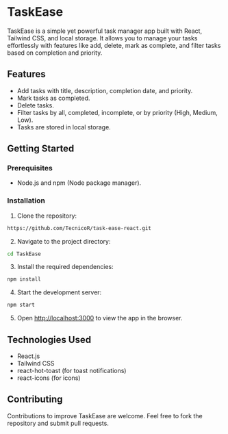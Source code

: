 # TaskEase

TaskEase is a simple yet powerful task manager app built with React, Tailwind CSS, and local storage. It allows you to manage your tasks effortlessly with features like add, delete, mark as complete, and filter tasks based on completion and priority.

## Features

- Add tasks with title, description, completion date, and priority.
- Mark tasks as completed.
- Delete tasks.
- Filter tasks by all, completed, incomplete, or by priority (High, Medium, Low).
- Tasks are stored in local storage.

## Getting Started

### Prerequisites

- Node.js and npm (Node package manager).

### Installation

1. Clone the repository:
```bash
https://github.com/TecnicoR/task-ease-react.git
```
2. Navigate to the project directory:
```bash
cd TaskEase
```

3. Install the required dependencies:
```bash
npm install
```

4. Start the development server:
```bash
npm start
```

5. Open [http://localhost:3000](http://localhost:3000) to view the app in the browser.

## Technologies Used

- React.js
- Tailwind CSS
- react-hot-toast (for toast notifications)
- react-icons (for icons)

## Contributing

Contributions to improve TaskEase are welcome. Feel free to fork the repository and submit pull requests.
